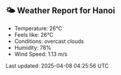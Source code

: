 <!-- WEATHER-START -->
## 🌤 Weather Report for Hanoi

- Temperature: 26°C
- Feels like: 26°C
- Conditions: overcast clouds
- Humidity: 78%
- Wind Speed: 1.13 m/s

Last updated: 2025-04-08 04:25:56 UTC
<!-- WEATHER-END -->
